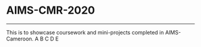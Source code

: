 # AIMS-CMR-2020
---
This is to showcase coursework and mini-projects completed in AIMS-Cameroon.
A
B
C
D
E
